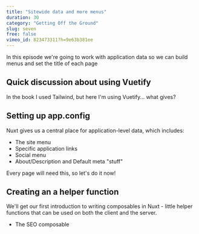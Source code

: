 ```yaml
---
title: "Sitewide data and more menus"
duration: 30
category: "Getting Off the Ground"
slug: seven
free: false
vimeo_id: 823473311?h=9e63b381ee
---
```


In this episode we're going to work with application data so we can build menus and set the title of each page

## Quick discussion about using Vuetify
In the book I used Tailwind, but here I'm using Vuetify... what gives?

## Setting up app.config
Nuxt gives us a central place for application-level data, which includes:

 - The site menu
 - Specific application links
 - Social menu
 - About/Description and Default meta "stuff"

Every page will need this, so let's do it now!

## Creating an a helper function
We'll get our first introduction to writing composables in Nuxt - little helper functions that can be used on both the client and the server.

 - The SEO composable